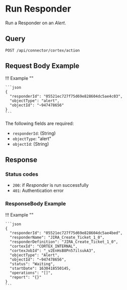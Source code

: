 # Run Responder

Run a Responder on an *Alert*.

## Query

```plain
POST /api/connector/cortex/action
```


##  Request Body Example

!!! Example "" 
    
    ```json
    {
      "responderId": "05521ec727f75d69e828604dc5ae4c03",
      "objectType": "alert",
      "objectId": "~947478656"
    }
    ```

The following fields are required: 

- `responderId`: (String)
- `objectType`: "alert"
- `objectId`:  (String)

## Response

### Status codes

- `200`: if *Responder* is run successfully
- `401`: Authentication error

### ResponseBody Example

!!! Example ""

    ```json
    {
      "responderId": "05521ec727f75d69e828604dc5ae4bed",
      "responderName": "JIRA_Create_Ticket_1_0",
      "responderDefinition": "JIRA_Create_Ticket_1_0",
      "cortexId": "CORTEX_INTERNAL",
      "cortexJobId": "_v2EnHsB8Pn57ilsukA3",
      "objectType": "Alert",
      "objectId": "~947478656",
      "status": "Waiting",
      "startDate": 1630418550145,
      "operations": "[]",
      "report": "{}"
    }
    ```